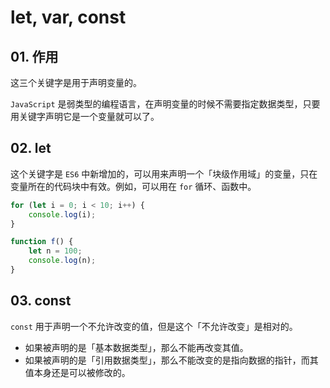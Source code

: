 # let, var, const

## 01. 作用
这三个关键字是用于声明变量的。

`JavaScript` 是弱类型的编程语言，在声明变量的时候不需要指定数据类型，只要用关键字声明它是一个变量就可以了。

## 02. let
这个关键字是 `ES6` 中新增加的，可以用来声明一个「块级作用域」的变量，只在变量所在的代码块中有效。例如，可以用在 `for` 循环、函数中。

```js
for (let i = 0; i < 10; i++) {
    console.log(i);
}
```

```js
function f() {
	let n = 100;
	console.log(n);
}
```

## 03. const
`const` 用于声明一个不允许改变的值，但是这个「不允许改变」是相对的。
- 如果被声明的是「基本数据类型」，那么不能再改变其值。
- 如果被声明的是「引用数据类型」，那么不能改变的是指向数据的指针，而其值本身还是可以被修改的。

